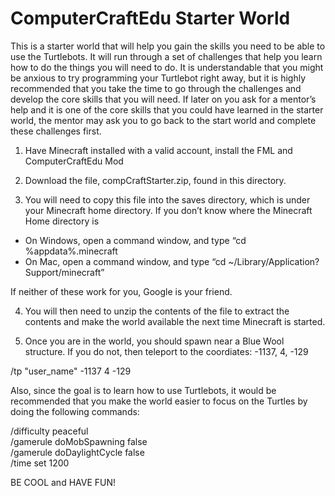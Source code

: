 ComputerCraftEdu Starter World
==============================

This is a starter world that will help you gain the skills you need to be able to use the Turtlebots.  It will run through a set of challenges that help you learn how to do the things you will need to do. It is understandable that you might be anxious to try programming your Turtlebot right away, but it is highly recommended that you take the time to go through the challenges and develop the core skills that you will need. If later on you ask for a mentor’s help and it is one of the core skills that you could have learned in the starter world, the mentor may ask you to go back to the start world and complete these challenges first.  

1. Have Minecraft installed with a valid account, install the FML and ComputerCraftEdu Mod

2. Download the file, compCraftStarter.zip, found in this directory.

3. You will need to copy this file into the saves directory, which is under your Minecraft home directory. If you don’t know where the Minecraft Home directory is

  * On Windows, open a command window, and type “cd %appdata%\.minecraft
  * On Mac, open a command window, and type “cd ~/Library/Application?Support/minecraft”

  If neither of these work for you, Google is your friend.

4. You will then need to unzip the contents of the file to extract the contents and make the world available the next time Minecraft is started. 

5. Once you are in the world, you should spawn near a Blue Wool structure.  If you do not, then teleport to the coordiates: -1137, 4, -129
  
  /tp "user_name" -1137 4 -129  

  Also, since the goal is to learn how to use Turtlebots, it would be recommended that you make the world easier to focus on the Turtles by doing the following commands:
  
  /difficulty peaceful  
  /gamerule doMobSpawning false  
  /gamerule doDaylightCycle false  
  /time set 1200  
 
BE COOL and HAVE FUN!
